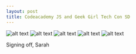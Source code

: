```yaml
---
layout: post
title: Codeacademy JS and Geek Girl Tech Con SD
---
```

![alt text](https://www.dropbox.com/s/nbh4re8iob9ysfk/Screenshot%202015-06-23%2021.44.29.png?dl=1)
![alt text](https://www.dropbox.com/s/3ukjdpygnpa50qv/Screenshot%202015-06-12%2009.10.22.png?dl=1)
![alt text](https://www.dropbox.com/sc/hyf9yyjyepq4ocg/AAC3rTaowfU7XE6yWudKZSBWa?dl=1)
![alt text](https://www.dropbox.com/sc/g1cesrawtzz4ilw/AADBXE4U2sgA4Fh81dTUCHJFa?dl=1)
![alt text](https://www.dropbox.com/sc/c63wfsgyssa80q2/AAAe4EVYN-Wi4tLaReLn69ZLa?dl=1)


Signing off,
Sarah
